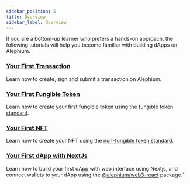 ```yaml
---
sidebar_position: 5
title: Overview
sidebar_label: Overview
---
```


If you are a bottom-up learner who prefers a hands-on approach, the
following tutorials will help you become familiar with building dApps
on Alephium.

### [Your First Transaction](/dapps/tutorials/first-transaction)

Learn how to create, sign and submit a transaction on Alephium.

### [Your First Fungible Token](/dapps/tutorials/first-fungible-token)

Learn how to create your first fungible token using the [fungible token standard](/dapps/standards/fungible-tokens).

### [Your First NFT](/dapps/tutorials/first-nft)

Learn how to create your NFT using the [non-fungible token standard](/dapps/standards/non-fungible-tokens).

### [Your First dApp with NextJs](/dapps/tutorials/first-dapp-with-nextjs)

Learn how to build your first dApp with web interface using Nextjs,
and connect wallets to your dApp using the
[@alephium/web3-react](https://github.com/alephium/alephium-web3/tree/master/packages/web3-react)
package.`
